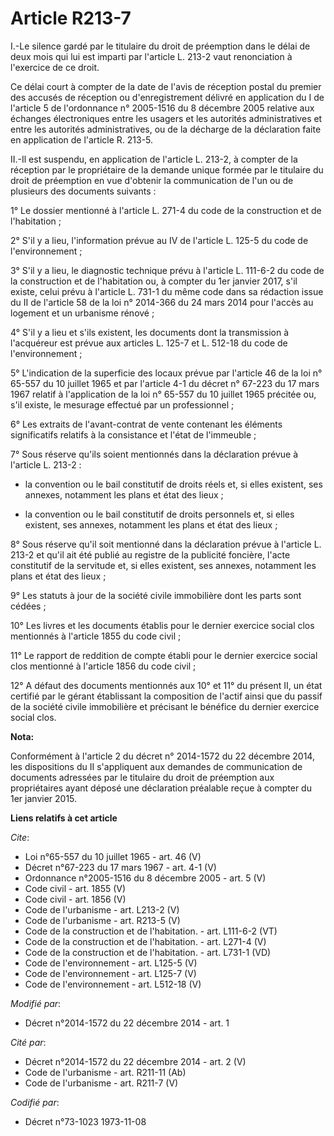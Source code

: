 # Article R213-7

I.-Le silence gardé par le titulaire du droit de préemption dans le délai de deux mois qui lui est imparti par l'article L.
213-2 vaut renonciation à l'exercice de ce droit. 

Ce délai court à compter de la date de l'avis de réception postal du premier des accusés de réception ou d'enregistrement
délivré en application du I de l'article 5 de l'ordonnance n° 2005-1516 du 8 décembre 2005 relative aux échanges
électroniques entre les usagers et les autorités administratives et entre les autorités administratives, ou de la décharge de
la déclaration faite en application de l'article R. 213-5. 

II.-Il est suspendu, en application de l'article L. 213-2, à compter de la réception par le propriétaire de la demande unique
formée par le titulaire du droit de préemption en vue d'obtenir la communication de l'un ou de plusieurs des documents
suivants : 

1° Le dossier mentionné à l'article L. 271-4 du code de la construction et de l'habitation ; 

2° S'il y a lieu, l'information prévue au IV de l'article L. 125-5 du code de l'environnement ; 

3° S'il y a lieu, le diagnostic technique prévu à l'article L. 111-6-2 du code de la construction et de l'habitation ou, à
compter du 1er janvier 2017, s'il existe, celui prévu à l'article L. 731-1 du même code dans sa rédaction issue du II de
l'article 58 de la loi n° 2014-366 du 24 mars 2014 pour l'accès au logement et un urbanisme rénové ; 

4° S'il y a lieu et s'ils existent, les documents dont la transmission à l'acquéreur est prévue aux articles L. 125-7 et L.
512-18 du code de l'environnement ; 

5° L'indication de la superficie des locaux prévue par l'article 46 de la loi n° 65-557 du 10 juillet 1965 et par l'article
4-1 du décret n° 67-223 du 17 mars 1967 relatif à l'application de la loi n° 65-557 du 10 juillet 1965 précitée ou, s'il
existe, le mesurage effectué par un professionnel ; 

6° Les extraits de l'avant-contrat de vente contenant les éléments significatifs relatifs à la consistance et l'état de
l'immeuble ; 

7° Sous réserve qu'ils soient mentionnés dans la déclaration prévue à l'article L. 213-2 :

- la convention ou le bail constitutif de droits réels et, si elles existent, ses annexes, notamment les plans et état des
lieux ;

- la convention ou le bail constitutif de droits personnels et, si elles existent, ses annexes, notamment les plans et état
des lieux ; 

8° Sous réserve qu'il soit mentionné dans la déclaration prévue à l'article L. 213-2 et qu'il ait été publié au registre de
la publicité foncière, l'acte constitutif de la servitude et, si elles existent, ses annexes, notamment les plans et état des
lieux ; 

9° Les statuts à jour de la société civile immobilière dont les parts sont cédées ; 

10° Les livres et les documents établis pour le dernier exercice social clos mentionnés à l'article 1855 du code civil ; 

11° Le rapport de reddition de compte établi pour le dernier exercice social clos mentionné à l'article 1856 du code civil ; 

12° A défaut des documents mentionnés aux 10° et 11° du présent II, un état certifié par le gérant établissant la composition
de l'actif ainsi que du passif de la société civile immobilière et précisant le bénéfice du dernier exercice social clos.

**Nota:**

Conformément à l'article 2 du décret n° 2014-1572 du 22 décembre 2014, les dispositions du II s'appliquent aux demandes de
communication de documents adressées par le titulaire du droit de préemption aux propriétaires ayant déposé une déclaration
préalable reçue à compter du 1er janvier 2015.

**Liens relatifs à cet article**

_Cite_:

  - Loi n°65-557 du 10 juillet 1965 - art. 46 (V)
  - Décret n°67-223 du 17 mars 1967 - art. 4-1 (V)
  - Ordonnance n°2005-1516 du 8 décembre 2005 - art. 5 (V)
  - Code civil - art. 1855 (V)
  - Code civil - art. 1856 (V)
  - Code de l'urbanisme - art. L213-2 (V)
  - Code de l'urbanisme - art. R213-5 (V)
  - Code de la construction et de l'habitation. - art. L111-6-2 (VT)
  - Code de la construction et de l'habitation. - art. L271-4 (V)
  - Code de la construction et de l'habitation. - art. L731-1 (VD)
  - Code de l'environnement - art. L125-5 (V)
  - Code de l'environnement - art. L125-7 (V)
  - Code de l'environnement - art. L512-18 (V)

_Modifié par_:

  - Décret n°2014-1572 du 22 décembre 2014 - art. 1

_Cité par_:

  - Décret n°2014-1572 du 22 décembre 2014 - art. 2 (V)
  - Code de l'urbanisme - art. R211-11 (Ab)
  - Code de l'urbanisme - art. R211-7 (V)

_Codifié par_:

  - Décret n°73-1023 1973-11-08
